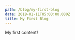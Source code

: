 ```yaml
---
path: /blog/my-first-blog
date: 2018-01-11T05:00:00.000Z
title: My First Blog
---
```

My first content!
